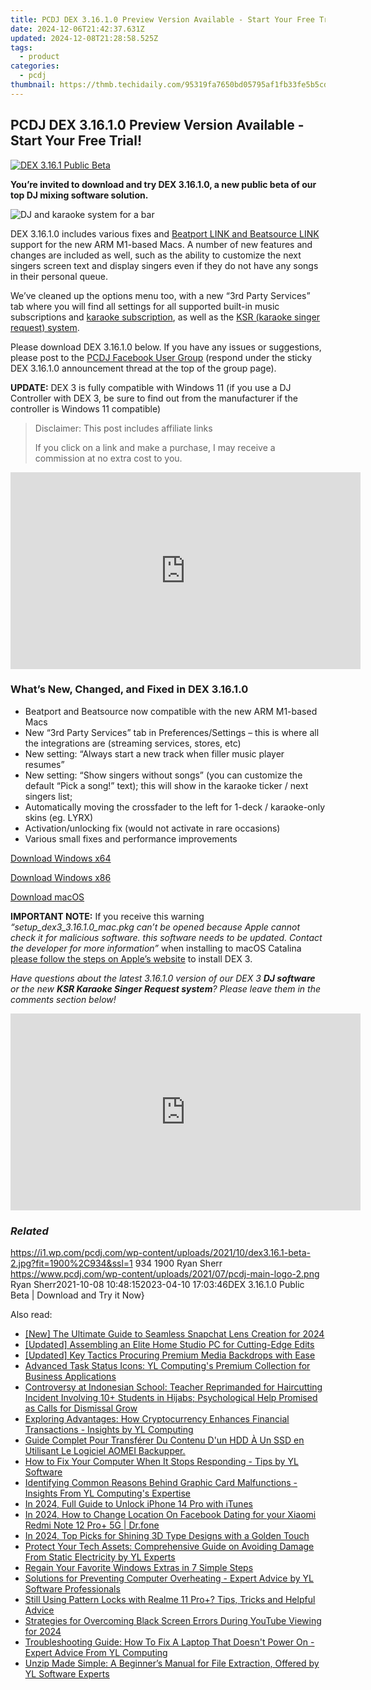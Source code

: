 ```yaml
---
title: PCDJ DEX 3.16.1.0 Preview Version Available - Start Your Free Trial!
date: 2024-12-06T21:42:37.631Z
updated: 2024-12-08T21:28:58.525Z
tags:
  - product
categories:
  - pcdj
thumbnail: https://thmb.techidaily.com/95319fa7650bd05795af1fb33fe5b5cd95af24d0dada7d401d99297b6e29ccbd.jpg
---
```


## PCDJ DEX 3.16.1.0 Preview Version Available - Start Your Free Trial!

[![DEX 3.16.1 Public Beta](https://i1.wp.com/pcdj.com/wp-content/uploads/2021/10/dex3.16.1-beta-2.jpg?resize=845%2C321&ssl=1)](https://i1.wp.com/pcdj.com/wp-content/uploads/2021/10/dex3.16.1-beta-2.jpg?fit=1030%2C506&ssl=1 "DEX 3.16.1 Public Beta")

**You’re invited to download and try DEX 3.16.1.0, a new public beta of our top DJ mixing software solution.** 

![DJ and karaoke system for a bar](https://i0.wp.com/pcdj.com/wp-content/uploads/2019/05/dex3-venue-square.jpg?resize=180%2C180&ssl=1 "DJ and karaoke system for a bar")

DEX 3.16.1.0 includes various fixes and [Beatport LINK and Beatsource LINK](https://tools.techidaily.com/pcdj/products/) support for the new ARM M1-based Macs. A number of new features and changes are included as well, such as the ability to customize the next singers screen text and display singers even if they do not have any songs in their personal queue.

We’ve cleaned up the options menu too, with a new “3rd Party Services” tab where you will find all settings for all supported built-in music subscriptions and [karaoke subscription](https://tools.techidaily.com/pcdj/products/), as well as the [KSR (karaoke singer request) system](https://tools.techidaily.com/pcdj/products/).

Please download DEX 3.16.1.0 below. If you have any issues or suggestions, please post to the [PCDJ Facebook User Group](http://www.facebook.com/groups/pcdjusergroup/) (respond under the sticky DEX 3.16.1.0 announcement thread at the top of the group page).

**UPDATE:** DEX 3 is fully compatible with Windows 11 (if you use a DJ Controller with DEX 3, be sure to find out from the manufacturer if the controller is Windows 11 compatible)

>  Disclaimer: This post includes affiliate links
>
>  If you click on a link and make a purchase, I may receive a commission at no extra cost to you.
>

<!-- affiliate ads begin -->
<iframe width="560" height="315" src="https://www.youtube.com/embed/Zgwn5kVI5V4?si=1j6j4OuSSndFieXU" title="YouTube video player" frameborder="0" allow="accelerometer; autoplay; clipboard-write; encrypted-media; gyroscope; picture-in-picture; web-share" referrerpolicy="strict-origin-when-cross-origin" allowfullscreen></iframe>
<!-- affiliate ads end -->

### What’s New, Changed, and Fixed in DEX 3.16.1.0

* Beatport and Beatsource now compatible with the new ARM M1-based Macs
* New “3rd Party Services” tab in Preferences/Settings – this is where all the integrations are (streaming services, stores, etc)
* New setting: “Always start a new track when filler music player resumes”
* New setting: “Show singers without songs” (you can customize the default “Pick a song!” text); this will show in the karaoke ticker / next singers list;
* Automatically moving the crossfader to the left for 1-deck / karaoke-only skins (eg. LYRX)
* Activation/unlocking fix (would not activate in rare occasions)
* Various small fixes and performance improvements

[Download Windows x64](https://tools.techidaily.com/pcdj/products/)

[Download Windows x86](https://tools.techidaily.com/pcdj/products/)

[Download macOS](https://tools.techidaily.com/pcdj/products/)

**IMPORTANT NOTE:** If you receive this warning _“setup\_dex3\_3.16.1.0\_mac.pkg can’t be opened because Apple cannot check it for malicious software. this software needs to be updated. Contact the developer for more information”_ when installing to macOS Catalina [please follow the steps on Apple’s website](https://support.apple.com/guide/mac-help/open-a-mac-app-from-an-unidentified-developer-mh40616/mac) to install DEX 3.

_Have questions about the latest 3.16.1.0 version of our DEX 3 **DJ software** or the new **KSR Karaoke Singer Request system**? Please leave them in the comments section below!_

<!-- affiliate ads begin -->
<iframe width="560" height="315" src="https://www.youtube.com/embed/jpdGEJJwMLY?si=eKgXOPpNeYvYKcel" title="YouTube video player" frameborder="0" allow="accelerometer; autoplay; clipboard-write; encrypted-media; gyroscope; picture-in-picture; web-share" referrerpolicy="strict-origin-when-cross-origin" allowfullscreen></iframe>
<!-- affiliate ads end -->

### _Related_

https://i1.wp.com/pcdj.com/wp-content/uploads/2021/10/dex3.16.1-beta-2.jpg?fit=1900%2C934&ssl=1 934 1900 Ryan Sherr https://www.pcdj.com/wp-content/uploads/2021/07/pcdj-main-logo-2.png Ryan Sherr2021-10-08 10:48:152023-04-10 17:03:46DEX 3.16.1.0 Public Beta | Download and Try it Now}

<ins class="adsbygoogle"
     style="display:block"
     data-ad-format="autorelaxed"
     data-ad-client="ca-pub-7571918770474297"
     data-ad-slot="1223367746"></ins>

<ins class="adsbygoogle"
     style="display:block"
     data-ad-client="ca-pub-7571918770474297"
     data-ad-slot="8358498916"
     data-ad-format="auto"
     data-full-width-responsive="true"></ins>

<span class="atpl-alsoreadstyle">Also read:</span>
<div><ul>
<li><a href="https://snapchat-videos.techidaily.com/new-the-ultimate-guide-to-seamless-snapchat-lens-creation-for-2024/"><u>[New] The Ultimate Guide to Seamless Snapchat Lens Creation for 2024</u></a></li>
<li><a href="https://extra-resources.techidaily.com/updated-assembling-an-elite-home-studio-pc-for-cutting-edge-edits/"><u>[Updated] Assembling an Elite Home Studio PC for Cutting-Edge Edits</u></a></li>
<li><a href="https://extra-approaches.techidaily.com/updated-key-tactics-procuring-premium-media-backdrops-with-ease/"><u>[Updated] Key Tactics Procuring Premium Media Backdrops with Ease</u></a></li>
<li><a href="https://win-updates.techidaily.com/advanced-task-status-icons-yl-computings-premium-collection-for-business-applications/"><u>Advanced Task Status Icons: YL Computing's Premium Collection for Business Applications</u></a></li>
<li><a href="https://win-updates.techidaily.com/controversy-at-indonesian-school-teacher-reprimanded-for-haircutting-incident-involving-10plus-students-in-hijabs-psychological-help-promised-as-calls-for-d20/"><u>Controversy at Indonesian School: Teacher Reprimanded for Haircutting Incident Involving 10+ Students in Hijabs; Psychological Help Promised as Calls for Dismissal Grow</u></a></li>
<li><a href="https://win-updates.techidaily.com/exploring-advantages-how-cryptocurrency-enhances-financial-transactions-insights-by-yl-computing/"><u>Exploring Advantages: How Cryptocurrency Enhances Financial Transactions - Insights by YL Computing</u></a></li>
<li><a href="https://win-excellent.techidaily.com/guide-complet-pour-transferer-du-contenu-dun-hdd-a-un-ssd-en-utilisant-le-logiciel-aomei-backupper/"><u>Guide Complet Pour Transférer Du Contenu D'un HDD À Un SSD en Utilisant Le Logiciel AOMEI Backupper.</u></a></li>
<li><a href="https://win-updates.techidaily.com/how-to-fix-your-computer-when-it-stops-responding-tips-by-yl-software/"><u>How to Fix Your Computer When It Stops Responding - Tips by YL Software</u></a></li>
<li><a href="https://win-updates.techidaily.com/identifying-common-reasons-behind-graphic-card-malfunctions-insights-from-yl-computings-expertise/"><u>Identifying Common Reasons Behind Graphic Card Malfunctions - Insights From YL Computing's Expertise</u></a></li>
<li><a href="https://ios-unlock.techidaily.com/in-2024-full-guide-to-unlock-iphone-14-pro-with-itunes-by-drfone-ios/"><u>In 2024, Full Guide to Unlock iPhone 14 Pro with iTunes</u></a></li>
<li><a href="https://location-social.techidaily.com/in-2024-how-to-change-location-on-facebook-dating-for-your-xiaomi-redmi-note-12-proplus-5g-drfone-by-drfone-virtual-android/"><u>In 2024, How to Change Location On Facebook Dating for your Xiaomi Redmi Note 12 Pro+ 5G | Dr.fone</u></a></li>
<li><a href="https://some-skills.techidaily.com/in-2024-top-picks-for-shining-3d-type-designs-with-a-golden-touch/"><u>In 2024, Top Picks for Shining 3D Type Designs with a Golden Touch</u></a></li>
<li><a href="https://win-updates.techidaily.com/protect-your-tech-assets-comprehensive-guide-on-avoiding-damage-from-static-electricity-by-yl-experts/"><u>Protect Your Tech Assets: Comprehensive Guide on Avoiding Damage From Static Electricity by YL Experts</u></a></li>
<li><a href="https://win11-tips.techidaily.com/regain-your-favorite-windows-extras-in-7-simple-steps/"><u>Regain Your Favorite Windows Extras in 7 Simple Steps</u></a></li>
<li><a href="https://win-updates.techidaily.com/solutions-for-preventing-computer-overheating-expert-advice-by-yl-software-professionals/"><u>Solutions for Preventing Computer Overheating - Expert Advice by YL Software Professionals</u></a></li>
<li><a href="https://easy-unlock-android.techidaily.com/still-using-pattern-locks-with-realme-11-proplus-tips-tricks-and-helpful-advice-by-drfone-android/"><u>Still Using Pattern Locks with Realme 11 Pro+? Tips, Tricks and Helpful Advice</u></a></li>
<li><a href="https://facebook-video-footage.techidaily.com/strategies-for-overcoming-black-screen-errors-during-youtube-viewing-for-2024/"><u>Strategies for Overcoming Black Screen Errors During YouTube Viewing for 2024</u></a></li>
<li><a href="https://win-updates.techidaily.com/troubleshooting-guide-how-to-fix-a-laptop-that-doesnt-power-on-expert-advice-from-yl-computing/"><u>Troubleshooting Guide: How To Fix A Laptop That Doesn't Power On - Expert Advice From YL Computing</u></a></li>
<li><a href="https://win-updates.techidaily.com/unzip-made-simple-a-beginners-manual-for-file-extraction-offered-by-yl-software-experts/"><u>Unzip Made Simple: A Beginner’s Manual for File Extraction, Offered by YL Software Experts</u></a></li>
</ul></div>

